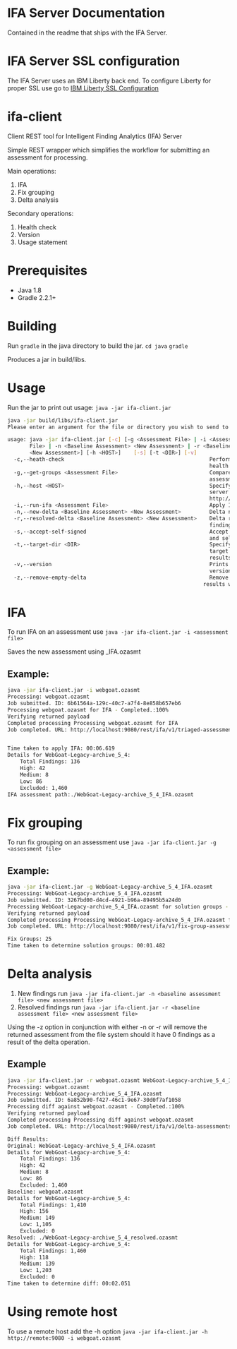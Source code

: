 # IFA Server Documentation
Contained in the readme that ships with the IFA Server.

# IFA Server SSL configuration
The IFA Server uses an IBM Liberty back end. To configure Liberty for proper SSL use go to [IBM Liberty SSL Configuration](https://www.ibm.com/support/knowledgecenter/en/SSEQTP_liberty/com.ibm.websphere.wlp.doc/ae/twlp_sec_ssl.html)

# ifa-client
Client REST tool for Intelligent Finding Analytics (IFA) Server

Simple REST wrapper which simplifies the workflow for submitting an assessment for processing.

Main operations:
1) IFA
2) Fix grouping
3) Delta analysis

Secondary operations:
1) Health check
2) Version
3) Usage statement

# Prerequisites

- Java 1.8
- Gradle 2.2.1+

# Building
Run `gradle` in the java directory to build the jar.
`cd java`
`gradle`

Produces a jar in build/libs.

# Usage
Run the jar to print out usage: `java -jar ifa-client.jar`

```sh
java -jar build/libs/ifa-client.jar 
Please enter an argument for the file or directory you wish to send to the IFA server

usage: java -jar ifa-client.jar [-c] [-g <Assessment File> | -i <Assessment
       File> | -n <Baseline Assessment> <New Assessment> | -r <Baseline Assessment>
       <New Assessment>] [-h <HOST>]    [-s] [-t <DIR>] [-v]
  -c,--heath-check                                              Performs a
                                                                health check of the host
  -g,--get-groups <Assessment File>                             Compare the
                                                                assessment(s) for -a with this baseline
  -h,--host <HOST>                                              Specify the
                                                                server host. Requires the protocol, host and port number to be specified - eg
                                                                http://server_1:9080 Default value: http://localhost:9080
  -i,--run-ifa <Assessment File>                                Apply IFA filtering to specified assessment.
  -n,--new-delta <Baseline Assessment> <New Assessment>         Delta new findings. Supply the baseline assessment.
  -r,--resolved-delta <Baseline Assessment> <New Assessment>    Delta resolved
                                                                findings. Supply the baseline assessment.
  -s,--accept-self-signed                                       Accept invalid
                                                                and self signed certificates.
  -t,--target-dir <DIR>                                         Specify the
                                                                target directory to place the IFA file. This option should be used to place the
                                                                results into a fresh directory. Files of the same name will be overwritten.
  -v,--version                                                  Prints the
                                                                version of the supplied host.
  -z,--remove-empty-delta                                       Remove delta
                                                              results with 0 findings								
```

# IFA
To run IFA on an assessment use `java -jar ifa-client.jar -i <assessment file>`

Saves the new assessment using <Application name>_IFA.ozasmt

## Example:
```sh
java -jar ifa-client.jar -i webgoat.ozasmt 
Processing: webgoat.ozasmt
Job submitted. ID: 6b61564a-129c-40c7-a7f4-8e858b657eb6
Processing webgoat.ozasmt for IFA - Completed.:100%                                                                                                                                                     
Verifying returned payload
Completed processing Processing webgoat.ozasmt for IFA                                                                                                                                                  
Job completed. URL: http://localhost:9080/rest/ifa/v1/triaged-assessments/6b61564a-129c-40c7-a7f4-8e858b657eb6


Time taken to apply IFA: 00:06.619
Details for WebGoat-Legacy-archive_5_4:
	Total Findings: 136
	High: 42
	Medium: 8
	Low: 86
	Excluded: 1,460
IFA assessment path:./WebGoat-Legacy-archive_5_4_IFA.ozasmt

```
# Fix grouping
To run fix grouping on an assessment use `java -jar ifa-client.jar -g <assessment file>`

## Example:
```sh
java -jar ifa-client.jar -g WebGoat-Legacy-archive_5_4_IFA.ozasmt
Processing: WebGoat-Legacy-archive_5_4_IFA.ozasmt
Job submitted. ID: 3267bd00-d4cd-4921-b96a-89495b5a24d0
Processing WebGoat-Legacy-archive_5_4_IFA.ozasmt for solution groups - Completed.:100%                                                                                                                  
Verifying returned payload
Completed processing Processing WebGoat-Legacy-archive_5_4_IFA.ozasmt for solution groups                                                                                                               
Job completed. URL: http://localhost:9080/rest/ifa/v1/fix-group-assessments/3267bd00-d4cd-4921-b96a-89495b5a24d0

Fix Groups: 25
Time taken to determine solution groups: 00:01.482

```

# Delta analysis
1) New findings run `java -jar ifa-client.jar -n <baseline assessment file> <new assessment file>`
2) Resolved findings run `java -jar ifa-client.jar -r <baseline assessment file> <new assessment file>`

Using the -z option in conjunction with either -n or -r will remove the returned assessment from the file system should it have 0 findings as a result of the delta operation.

## Example
```sh
java -jar ifa-client.jar -r webgoat.ozasmt WebGoat-Legacy-archive_5_4_IFA.ozasmt
Processing: webgoat.ozasmt
Processing: WebGoat-Legacy-archive_5_4_IFA.ozasmt
Job submitted. ID: 6a852b90-f427-46c1-9e67-30d0f7af1058
Processing diff against webgoat.ozasmt - Completed.:100%                                                                                                                                                
Verifying returned payload
Completed processing Processing diff against webgoat.ozasmt                                                                                                                                             
Job completed. URL: http://localhost:9080/rest/ifa/v1/delta-assessments/6a852b90-f427-46c1-9e67-30d0f7af1058

Diff Results:
Original: WebGoat-Legacy-archive_5_4_IFA.ozasmt
Details for WebGoat-Legacy-archive_5_4:
	Total Findings: 136
	High: 42
	Medium: 8
	Low: 86
	Excluded: 1,460
Baseline: webgoat.ozasmt
Details for WebGoat-Legacy-archive_5_4:
	Total Findings: 1,410
	High: 156
	Medium: 149
	Low: 1,105
	Excluded: 0
Resolved: ./WebGoat-Legacy-archive_5_4_resolved.ozasmt
Details for WebGoat-Legacy-archive_5_4:
	Total Findings: 1,460
	High: 118
	Medium: 139
	Low: 1,203
	Excluded: 0
Time taken to determine diff: 00:02.051
```

# Using remote host
To use a remote host add the -h option `java -jar ifa-client.jar -h http://remote:9080 -i webgoat.ozasmt`

